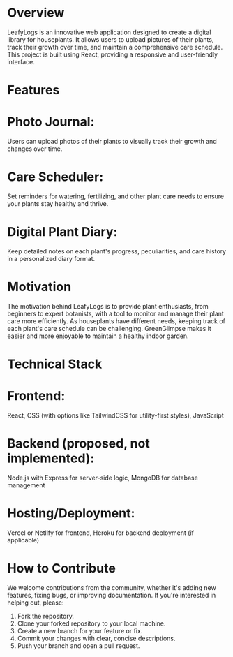 # Overview
LeafyLogs is an innovative web application designed to create a digital library for houseplants. It allows users to upload pictures of their plants, track their growth over time, and maintain a comprehensive care schedule. This project is built using React, providing a responsive and user-friendly interface.

# Features
 # Photo Journal: 
   Users can upload photos of their plants to visually track their growth and changes over time.
 # Care Scheduler: 
   Set reminders for watering, fertilizing, and other plant care needs to ensure your plants stay healthy and thrive.
 # Digital Plant Diary: 
   Keep detailed notes on each plant's progress, peculiarities, and care history in a personalized diary format.

# Motivation
The motivation behind LeafyLogs is to provide plant enthusiasts, from beginners to expert botanists, with a tool to monitor and manage their plant care more efficiently. As houseplants have different needs, keeping track of each plant's care schedule can be challenging. GreenGlimpse makes it easier and more enjoyable to maintain a healthy indoor garden.

# Technical Stack
 # Frontend: 
   React, CSS (with options like TailwindCSS for utility-first styles), JavaScript
 # Backend (proposed, not implemented): 
   Node.js with Express for server-side logic, MongoDB for database management
 # Hosting/Deployment: 
   Vercel or Netlify for frontend, Heroku for backend deployment (if applicable)

# How to Contribute
We welcome contributions from the community, whether it's adding new features, fixing bugs, or improving documentation. If you're interested in helping out, please:
 1. Fork the repository.
 2. Clone your forked repository to your local machine.
 3. Create a new branch for your feature or fix.
 4. Commit your changes with clear, concise descriptions.
 5. Push your branch and open a pull request.
